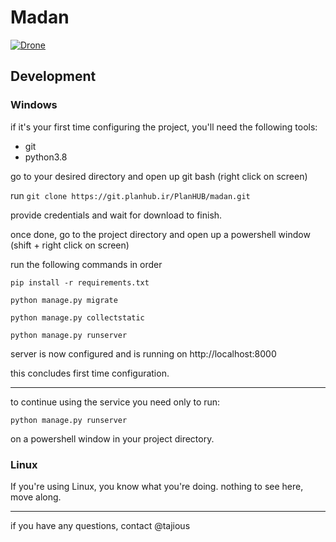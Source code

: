 # Madan

[![Drone](https://img.shields.io/drone/build/PlanHUB/madan?server=https%3A%2F%2Fphbuild.planhub.ir&style=for-the-badge)](https://phbuild.planhub.ir/PlanHUB/madan)

## Development

### Windows
if it's your first time configuring the project, you'll need the following tools:

- git
- python3.8


go to your desired directory and open up git bash (right click on screen)

run ```git clone https://git.planhub.ir/PlanHUB/madan.git```

provide credentials and wait for download to finish.

once done, go to the project directory and open up a powershell window (shift + right click on screen)

run the following commands in order

```pip install -r requirements.txt```

```python manage.py migrate```

```python manage.py collectstatic```

```python manage.py runserver```

server is now configured and is running on http://localhost:8000

this concludes first time configuration.

---

to continue using the service you need only to run:

```python manage.py runserver```

on a powershell window in your project directory.


### Linux
If you're using Linux, you know what you're doing. nothing to see here, move along.

---
if you have any questions, contact @tajious